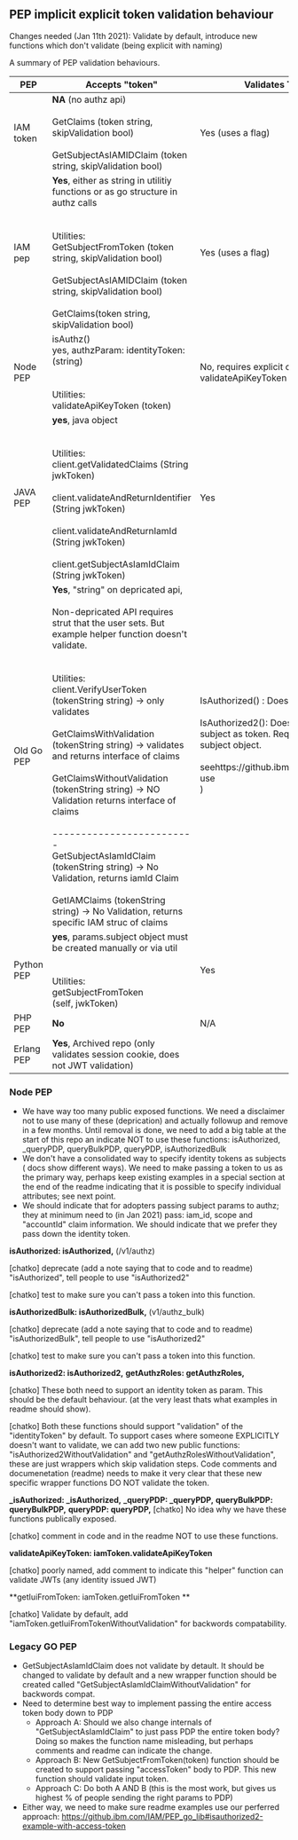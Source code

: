 
## PEP implicit explicit token validation behaviour

Changes needed (Jan 11th 2021): Validate by default, introduce new functions which don't validate (being explicit with naming)



A summary of PEP validation behaviours.

| PEP            | Accepts "token"                                              | Validates Token (default)                                    | Docs                                                         | fix?                                                         |
| -------------- | ------------------------------------------------------------ | ------------------------------------------------------------ | ------------------------------------------------------------ | ------------------------------------------------------------ |
| IAM<br />token | **NA** (no authz api)<br /><br />GetClaims (token string, skipValidation bool)<br /><br />GetSubjectAsIAMIDClaim (token string, skipValidation bool) | Yes (uses a flag)                                            | Docs indicate "validation" behaviour                         | nothing required                                             |
| IAM<br />pep   | **Yes**, either as string in utilitiy functions or as go structure in authz calls<br /><br /><br />Utilities:<br />GetSubjectFromToken (token string, skipValidation bool)<br /><br />GetSubjectAsIAMIDClaim (token string, skipValidation bool)<br /><br />GetClaims(token string, skipValidation bool) | Yes (uses a flag)                                            | Should a short section on why we validate tokens (importance ot flag) | nothing required                                             |
| Node PEP       | isAuthz() <br />yes, authzParam: identityToken: (string)<br /><br /><br />Utilities:<br />validateApiKeyToken (token) | No, requires explicit call by adopter to validateApiKeyToken before consuming token | limited: states what the function does, but no explict warning around  "validation" | **Fix**                                                      |
| JAVA PEP       | **yes**, java object<br /><br /><br />Utilities: <br />client.getValidatedClaims (String jwkToken)<br /><br />client.validateAndReturnIdentifier (String jwkToken)<br /><br />client.validateAndReturnIamId (String jwkToken)<br /><br />client.getSubjectAsIamIdClaim (String jwkToken)<br /> | Yes                                                          | Could use minor tweek to indicate all subjects attributes set explicitly need to come from validated tokens. | Nothing required                                             |
| Old Go PEP     | **Yes**, "string" on depricated api, <br /><br />Non-depricated API requires strut that the user sets.  But example helper function doesn't  validate. <br /><br /><br />Utilities: <br />client.VerifyUserToken (tokenString string) -> only validates<br /><br />GetClaimsWithValidation (tokenString string) -> validates and returns interface  of claims<br /><br />GetClaimsWithoutValidation (tokenString string) -> NO Validation returns interface of claims<br /><br />-------------------------<br />GetSubjectAsIamIdClaim (tokenString string) -> No Validation,  returns iamId Claim<br /><br />GetIAMClaims (tokenString string)  -> No Validation, returns specific IAM struc of claims | IsAuthorized() : Does not verify.  (depricated)<br /><br />IsAuthorized2(): Does not explicitly handle  subject as token.  Requires a caller to build a subject object. <br /><br /> seehttps://github.ibm.com/IAM/PEP_go_lib#to-use<br />)<br /><br /><br /> | Documentation shows how to validate a token, but the IsAuthorized2 example actually uses a "non validating function to build a subject." | **Fix** docs at least, consder validating by default <br /><br /><br />Internally uses an enum to control SkipValidation behaviour |
| Python PEP     | **yes**, params.subject object must be created manually or  via  util<br /><br /><br />Utilities:<br />getSubjectFromToken<br />(self, jwkToken) | Yes                                                          | nothing explicit about validation.                           | Nothing Required                                             |
| PHP PEP        | **No**                                                       | N/A                                                          | N/A                                                          | N/A                                                          |
| Erlang PEP     | **Yes**, Archived repo (only validates session cookie, does not JWT validation) |                                                              | No docs                                                      | cloudant added ... TBD                                       |





### **Node PEP**

- We have way too many public exposed functions.  We need a disclaimer not to use many of these (deprication) and actually followup and remove in a few months.  Until removal is done, we need to add a big table at the start of this repo an indicate NOT to use these functions:   isAuthorized, _queryPDP,  queryBulkPDP, queryPDP,  isAuthorizedBulk
- We don't have a consolidated way to specify identity tokens as subjects ( docs show different ways). We need to make passing a token to us as the primary way, perhaps keep existing examples in a special section at the end of the readme indicating that it is possible to specify  individual attributes; see next point.
- We should indicate that for adopters passing subject params to authz; they at minimum need to (in Jan 2021) pass: iam_id, scope and  "accountId" claim information.  We should indicate that we prefer they pass down the identity token. 



 **isAuthorized: isAuthorized,** (/v1/authz)

[chatko] deprecate (add a note saying that to code and to readme) "isAuthorized", tell people to use "isAuthorized2"

[chatko] test to make sure you can't pass a token into this function. 

**isAuthorizedBulk: isAuthorizedBulk,** (v1/authz_bulk)

[chatko] deprecate (add a note saying that to code and to readme) "isAuthorizedBulk", tell people to use "isAuthorized2"

[chatko] test to make sure you can't pass a token into this function.

 **isAuthorized2: isAuthorized2,**
 **getAuthzRoles: getAuthzRoles,**

[chatko] These both need to support an identity token as param. This should be the default behaviour. (at the very least thats what examples in readme should show).

[chatko] Both these functions should support  "validation" of the "identityToken" by default. To support cases where someone EXPLICITLY doesn't want to validate, we can add two new public functions:  "isAuthorized2WithoutValidation" and "getAuthzRolesWithoutValidation", these are just wrappers which skip validation steps. Code comments and documenetation (readme) needs to make it very clear that these new specific wrapper functions DO NOT validate the token.  

  **_isAuthorized: _isAuthorized,**
  **_queryPDP: _queryPDP,**
  **queryBulkPDP: queryBulkPDP,**
  **queryPDP: queryPDP,**
[chatko] No idea why we have these functions publically exposed. 

[chatko] comment in code and in the readme NOT to use these functions. 

**validateApiKeyToken: iamToken.validateApiKeyToken** 

[chatko] poorly named, add comment to indicate this "helper" function can validate JWTs (any identity issued JWT)

 **getIuiFromToken: iamToken.getIuiFromToken **

[chatko] Validate by default, add "iamToken.getIuiFromTokenWithoutValidation" for backwords compatability.  



### **Legacy GO PEP**

- GetSubjectAsIamIdClaim does not validate by detault.  It should be changed to validate by default and a new wrapper function should be created called "GetSubjectAsIamIdClaimWithoutValidation" for backwords compat. 
- Need to determine best way to implement passing the entire access token body down to PDP
  - Approach A: Should we also change internals of "GetSubjectAsIamIdClaim" to just pass PDP the entire  token body? Doing so makes the function name misleading, but perhaps comments and readme can indicate the change. 
  - Approach B:  New GetSubjectFromToken(token) function should be created to support passing "accessToken" body to PDP.  This new function should validate input token. 
  - Approach C: Do both A AND B  (this is the most work, but gives us highest % of people sending the right params to PDP)
- Either way, we need to make sure readme examples use our perferred approach:  https://github.ibm.com/IAM/PEP_go_lib#isauthorized2-example-with-access-token  
